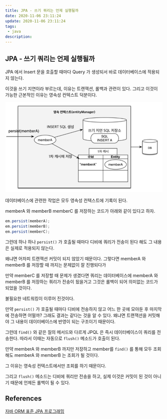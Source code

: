 ```yaml
---
title: JPA - 쓰기 쿼리는 언제 실행될까
date: 2020-11-06 23:11:24
update: 2020-11-06 23:11:24
tags:
 - java
description:
---
```


## JPA - 쓰기 쿼리는 언제 실행될까

JPA 에서 Insert 문을 호출할 때마다 Query 가 생성되서 바로 데이터베이스에 적용되지 않는다.

이것을 쓰기 지연이라 부르는데, 이유는 트랜잭션, 롤백과 관련이 있다. 그리고 이것이 가능한 근본적인 이유는 영속성 컨텍스트 덕분이다.

![](./images/jpa-쓰기-쿼리는-언제-실행될까-1.png)

데이터베이스에 관련한 작업은 모두 영속성 컨텍스트에 기록이 된다.

memberA 와 memberB memberC 를 저장하는 코드가 아래와 같이 있다고 하자.

```java
em.persist(memberA);
em.persist(memberB);
em.persist(memberC);
```

그런데 하나 하나 `persist()` 가 호출될 때마다 디비에 쿼리가 전송이 된다 해도 그 내용은 실제로 적용되지 않는다.

왜냐면 어차피 트랜잭션 커밋이 되지 않았기 때문이다. 그렇다면 memberA 와 memberB 를 저장할 때 까지는 문제없이 잘 진행되다가

만약 memberC 를 저장할 때 문제가 생겼다면 쿼리는 데이터베이스에 memberA 와 memberB 를 저장하는 쿼리가 전송이 됬을거고 그것은 롤백이 되어 의미없는 코드가 되었을 것이다.

불필요한 네트워킹이 이루어 진것이다.

만약 `persist()` 가 호출될 때마다 디비에 전송하지 않고 어느 한 곳에 모아둔 후 마지막에 전송하면 어떨까? 그래도 결과는 같다는 것을 알 수 있다. 왜냐면 트랜잭션을 커밋해야 그 내용이 데이터베이스에 반영이 되는 구조이기 때문이다.

그런데 `find()` 와 같은 질의 메서드와 다르게 JPQL 은 즉시 데이터베이스이 쿼리를 전송한다. 따라서 이때는 자동으로 `flush()` 메소드가 호출이 된다.

만약 memberA 와 memberB 까지만 저장하고 member를 `find()` 를 통해 모두 조회해도 memberA 와 memberB 는 조회가 될 것이다.

그 이유는 영속성 컨텍스트에서만 조회를 하기 때문이다.

그리고 `flush()` 메소드는 디비에 쿼리만 전송을 하고, 실제 이것은 커밋이 된 것이 아니기 때문에 언제든 롤백이 될 수 있다.

## References

[자바 ORM 표준 JPA 프로그래밍](https://www.aladin.co.kr/shop/wproduct.aspx?itemid=62681446)
